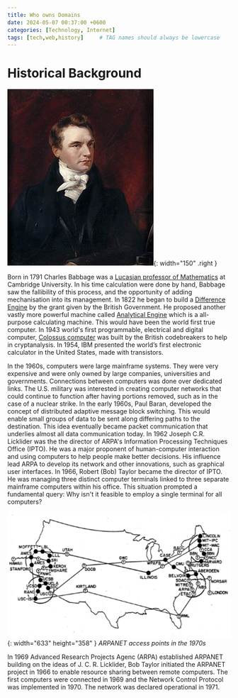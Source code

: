 ```yaml
---
title: Who owns Domains
date: 2024-05-07 00:37:00 +0600
categories: [Technology, Internet]
tags: [tech,web,history]     # TAG names should always be lowercase
---
```




# Historical Background

![Desktop View](/assets/img/W_O_D/Charles_Babbage.jpg){: width="150" .right }

Born in 1791 Charles Babbage was a [Lucasian professor of Mathematics](https://en.wikipedia.org/wiki/Lucasian_Professor_of_Mathematics) at Cambridge University. In his time calculation were done by hand, Babbage saw the fallibility of this process, and the opportunity of adding mechanisation into its management. In 1822 he began to build a [Difference Engine](https://en.wikipedia.org/wiki/Difference_engine) by the grant given by the British Government. He proposed another vastly more powerful machine called [Analytical Engine](https://en.wikipedia.org/wiki/Analytical_engine) which is a all-purpose calculating machine. This would have been the world first true computer. 
In 1943 world's first programmable, electrical and digital computer, [Colossus computer](https://en.wikipedia.org/wiki/Colossus_computer) was built by the British codebreakers to help in cryptanalysis. In 1954, IBM presented the world’s first electronic calculator in the United States, made with transistors.

In the 1960s, computers were large mainframe systems. They were very expensive and were only owned by large companies, universities and governments. Connections between computers was done over dedicated links. The U.S. military was interested in creating computer networks that could continue to function after having portions removed, such as in the case of a nuclear strike. In the early 1960s, Paul Baran, developed the concept of distributed adaptive message block switching. This would enable small groups of data to be sent along differing paths to the destination. This idea eventually became packet communication that underlies almost all data communication today. In 1962 Joseph C.R. Licklider was the the director of ARPA's Information Processing Techniques Office (IPTO). He was a major proponent of human-computer interaction and using computers to help people make better decisions. His influence lead ARPA to develop its network and other innovations, such as graphical user interfaces. In 1966, Robert (Bob) Taylor became the director of IPTO. He was managing three distinct computer terminals linked to three separate mainframe computers within his office. This situation prompted a fundamental query: Why isn't it feasible to employ a single terminal for all computers?

![Desktop View](/assets/img/W_O_D/Arpanet_in_the_1970s.png){: width="633" height="358" }
_ARPANET access points in the 1970s_

In 1969 Advanced Research Projects Agenc (ARPA) established ARPANET building on the ideas of J. C. R. Licklider, Bob Taylor initiated the ARPANET project in 1966 to enable resource sharing between remote computers. The first computers were connected in 1969 and the Network Control Protocol was implemented in 1970. The network was declared operational in 1971.